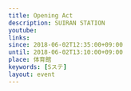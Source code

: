 ```yaml
---
title: Opening Act
description: SUIRAN STATION
youtube: 
links:
since: 2018-06-02T12:35:00+09:00
until: 2018-06-02T13:10:00+09:00
place: 体育館
keywords: [Sステ]
layout: event
---
```


